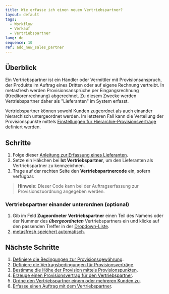 ```yaml
---
title: Wie erfasse ich einen neuen Vertriebspartner?
layout: default
tags:
  - Workflow
  - Verkauf
  - Vertriebspartner
lang: de
sequence: 10
ref: add_new_sales_partner
---
```


## Überblick
Ein Vertriebspartner ist ein Händler oder Vermittler mit Provisionsanspruch, der Produkte im Auftrag eines Dritten oder auf eigene Rechnung vertreibt. In metasfresh werden Provisionsansprüche per Eingangsrechnung (Kreditorenrechnung) abgerechnet. Zu diesem Zwecke werden Vertriebspartner daher als "Lieferanten" im System erfasst.

Vertriebspartner können sowohl Kunden zugeordnet als auch einander hierarchisch untergeordnet werden. Im letzteren Fall kann die Verteilung der Provisionspunkte mittels [Einstellungen für Hierarchie-Provisionsverträge](Provisionsbedingungen_Details) definiert werden.

## Schritte
1. Folge dieser [Anleitung zur Erfassung eines Lieferanten](Neuer_Geschaeftspartner_Lieferant).
1. Setze ein Häkchen bei **Ist Vertriebspartner**, um den Lieferanten als Vertriebspartner zu kennzeichnen.
1. Trage auf der rechten Seite den **Vertriebspartnercode** ein, sofern verfügbar.
 >**Hinweis:** Dieser Code kann bei der Auftragserfassung zur Provisionszuordnung angegeben werden.

### <a name="vp-hierarchie">Vertriebspartner einander unterordnen (optional)</a>
1. Gib im Feld **Zugeordneter Vertriebspartner** einen Teil des Namens oder der Nummer des ***übergeordneten*** Vertriebspartners ein und klicke auf den passenden Treffer in der <a href="Keyboard_Shortcuts_Liste#dropdown" title="Dynamisches Suchfeld (Autocomplete)">Dropdown-Liste</a>.
1. [metasfresh speichert automatisch](Speicheranzeige).

## Nächste Schritte
1. [Definiere die Bedingungen zur Provisionsgewährung](Provisionsbedingungen_Details).
1. [Definiere die Vertragsbedingungen für Provisionsverträge](Vertragsbedingungen_Provision_definieren).
1. [Bestimme die Höhe der Provision mittels Provisionspunkten](Provisionspunkte_Preis).
1. [Erzeuge einen Provisionsvertrag für den Vertriebspartner](Provisionsvertrag_erzeugen).
1. [Ordne den Vertriebspartner einem oder mehreren Kunden zu](Vertriebspartner_Kunden_zuordnen).
1. [Erfasse einen Auftrag mit dem Vertriebspartner](Auftrag_erfassen_Vertriebspartner).
